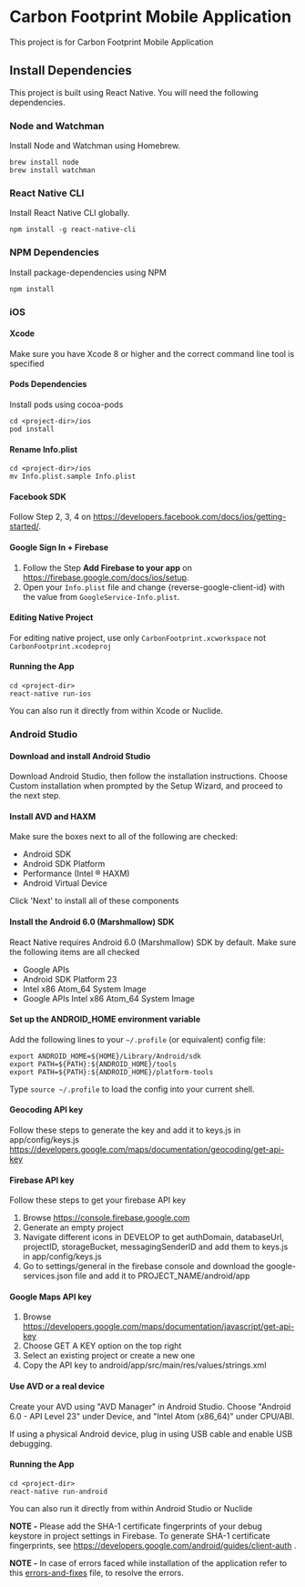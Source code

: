 # Carbon Footprint Mobile Application

This project is for Carbon Footprint Mobile Application

## Install Dependencies

This project is built using React Native. You will need the following dependencies.

### Node and Watchman
Install Node and Watchman using Homebrew.

```
brew install node
brew install watchman
```

### React Native CLI

Install React Native CLI globally.

```
npm install -g react-native-cli
```

### NPM Dependencies

Install package-dependencies using NPM

```
npm install
```

### iOS

#### Xcode
Make sure you have Xcode 8 or higher and the correct command line tool is specified

#### Pods Dependencies
Install pods using cocoa-pods

```
cd <project-dir>/ios
pod install
```

#### Rename Info.plist

```
cd <project-dir>/ios
mv Info.plist.sample Info.plist
```

#### Facebook SDK
Follow Step 2, 3, 4 on https://developers.facebook.com/docs/ios/getting-started/.

#### Google Sign In + Firebase
1. Follow the Step **Add Firebase to your app** on https://firebase.google.com/docs/ios/setup.
2. Open your `Info.plist` file and change {reverse-google-client-id} with the value from `GoogleService-Info.plist`.

#### Editing Native Project
For editing native project, use only `CarbonFootprint.xcworkspace` not `CarbonFootprint.xcodeproj`

#### Running the App

```
cd <project-dir>
react-native run-ios
```

You can also run it directly from within Xcode or Nuclide.

### Android Studio

#### Download and install Android Studio
Download Android Studio, then follow the installation instructions. Choose Custom installation when prompted by the Setup Wizard, and proceed to the next step.

#### Install AVD and HAXM
Make sure the boxes next to all of the following are checked:

* Android SDK
* Android SDK Platform
* Performance (Intel ® HAXM)
* Android Virtual Device

Click 'Next' to install all of these components

#### Install the Android 6.0 (Marshmallow) SDK
React Native requires Android 6.0 (Marshmallow) SDK by default. Make sure the following items are all checked

* Google APIs
* Android SDK Platform 23
* Intel x86 Atom_64 System Image
* Google APIs Intel x86 Atom_64 System Image

#### Set up the ANDROID_HOME environment variable
Add the following lines to your `~/.profile` (or equivalent) config file:

```
export ANDROID_HOME=${HOME}/Library/Android/sdk
export PATH=${PATH}:${ANDROID_HOME}/tools
export PATH=${PATH}:${ANDROID_HOME}/platform-tools
```
Type `source ~/.profile` to load the config into your current shell.

#### Geocoding API key
Follow these steps to generate the key and add it to keys.js in app/config/keys.js https://developers.google.com/maps/documentation/geocoding/get-api-key

#### Firebase API key
Follow these steps to get your firebase API key  
1. Browse https://console.firebase.google.com  
2. Generate an empty project  
3. Navigate different icons in DEVELOP to get authDomain, databaseUrl, projectID, storageBucket, messagingSenderID and add them to keys.js in app/config/keys.js
4. Go to settings/general in the firebase console and download the google-services.json file and add it to PROJECT_NAME/android/app

#### Google Maps API key
1. Browse https://developers.google.com/maps/documentation/javascript/get-api-key
2. Choose GET A KEY option on the top right
3. Select an existing project or create a new one
4. Copy the API key to android/app/src/main/res/values/strings.xml

#### Use AVD or a real device
Create your AVD using "AVD Manager" in Android Studio. Choose "Android 6.0 - API Level 23" under Device, and "Intel Atom (x86_64)" under CPU/ABI.

If using a physical Android device, plug in using USB cable and enable USB debugging.

#### Running the App
```
cd <project-dir>
react-native run-android
```
You can also run it directly from within Android Studio or Nuclide

**NOTE -** Please add the SHA-1 certificate fingerprints of your debug keystore in project settings in Firebase. To generate SHA-1 certificate fingerprints, see https://developers.google.com/android/guides/client-auth .

**NOTE -** In case of errors faced while installation of the application refer to this [errors-and-fixes](errors-and-fixes.md) file, to resolve the errors.
